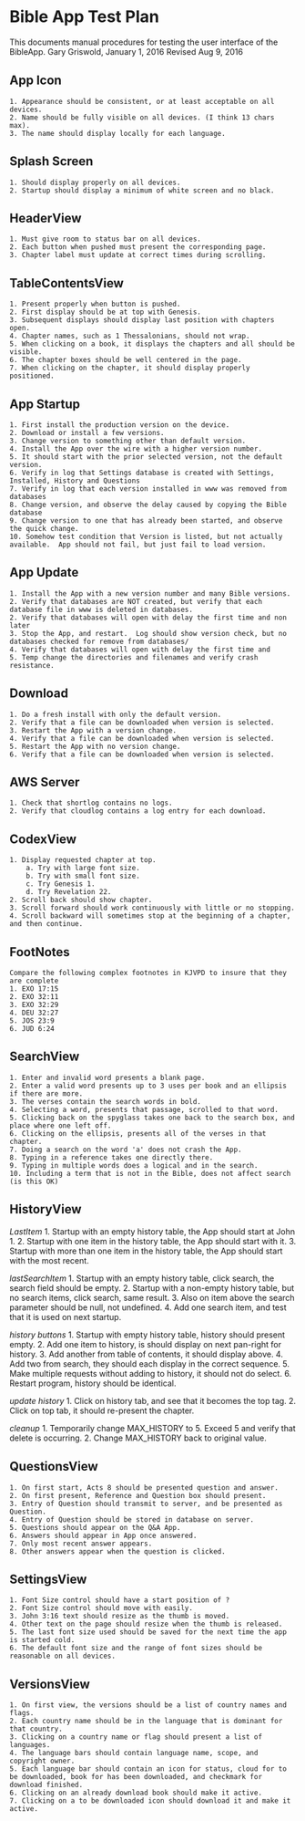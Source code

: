 Bible App Test Plan
===================

This documents manual procedures for testing the user interface of the BibleApp.
Gary Griswold, January 1, 2016
Revised Aug 9, 2016

App Icon
--------

	1. Appearance should be consistent, or at least acceptable on all devices.
	2. Name should be fully visible on all devices. (I think 13 chars max).
	3. The name should display locally for each language.
	
Splash Screen
-------------

	1. Should display properly on all devices.
	2. Startup should display a minimum of white screen and no black.

HeaderView
----------

	1. Must give room to status bar on all devices.
	2. Each button when pushed must present the corresponding page.
	3. Chapter label must update at correct times during scrolling.
	
TableContentsView
-----------------

	1. Present properly when button is pushed.
	2. First display should be at top with Genesis.
	3. Subsequent displays should display last position with chapters open.
	4. Chapter names, such as 1 Thessalonians, should not wrap.
	5. When clicking on a book, it displays the chapters and all should be visible.
	6. The chapter boxes should be well centered in the page.
	7. When clicking on the chapter, it should display properly positioned.
	
App Startup
-----------

	1. First install the production version on the device.
	2. Download or install a few versions.
	3. Change version to something other than default version.
	4. Install the App over the wire with a higher version number.
	5. It should start with the prior selected version, not the default version.
	6. Verify in log that Settings database is created with Settings, Installed, History and Questions
	7. Verify in log that each version installed in www was removed from databases
	8. Change version, and observe the delay caused by copying the Bible database
	9. Change version to one that has already been started, and observe the quick change.
	10. Somehow test condition that Version is listed, but not actually available.  App should not fail, but just fail to load version.
	
App Update
----------

	1. Install the App with a new version number and many Bible versions.
	2. Verify that databases are NOT created, but verify that each database file in www is deleted in databases.
	2. Verify that databases will open with delay the first time and non later
	3. Stop the App, and restart.  Log should show version check, but no databases checked for remove from databases/
	4. Verify that databases will open with delay the first time and 
	5. Temp change the directories and filenames and verify crash resistance.
	
Download
--------

	1. Do a fresh install with only the default version.
	2. Verify that a file can be downloaded when version is selected.
	3. Restart the App with a version change.
	4. Verify that a file can be downloaded when version is selected.
	5. Restart the App with no version change.
	6. Verify that a file can be downloaded when version is selected.
	
AWS Server
----------

	1. Check that shortlog contains no logs.
	2. Verify that cloudlog contains a log entry for each download.

CodexView
---------

	1. Display requested chapter at top.
		a. Try with large font size.
		b. Try with small font size.
		c. Try Genesis 1.
		d. Try Revelation 22.
	2. Scroll back should show chapter.
	3. Scroll forward should work continuously with little or no stopping.
	4. Scroll backward will sometimes stop at the beginning of a chapter, and then continue.
	
FootNotes
---------

	Compare the following complex footnotes in KJVPD to insure that they are complete
	1. EXO 17:15
	2. EXO 32:11
	3. EXO 32:29
	4. DEU 32:27
	5. JOS 23:9
	6. JUD 6:24
	
SearchView
----------

	1. Enter and invalid word presents a blank page.
	2. Enter a valid word presents up to 3 uses per book and an ellipsis if there are more.
	3. The verses contain the search words in bold.
	4. Selecting a word, presents that passage, scrolled to that word.
	5. Clicking back on the spyglass takes one back to the search box, and place where one left off.
	6. Clicking on the ellipsis, presents all of the verses in that chapter.
	7. Doing a search on the word 'a' does not crash the App.
	8. Typing in a reference takes one directly there.
	9. Typing in multiple words does a logical and in the search.
	10. Including a term that is not in the Bible, does not affect search (is this OK)

HistoryView
-----------

*LastItem*
	1. Startup with an empty history table, the App should start at John 1.
	2. Startup with one item in the history table, the App should start with it.
	3. Startup with more than one item in the history table, the App should start with the most recent.

*lastSearchItem*
	1. Startup with an empty history table, click search, the search field should be empty.
	2. Startup with a non-empty history table, but no search items, click search, same result.
	3. Also on item above the search parameter should be null, not undefined.
	4. Add one search item, and test that it is used on next startup.

*history buttons*
	1. Startup with empty history table, history should present empty.
	2. Add one item to history, is should display on next pan-right for history.
	3. Add another from table of contents, it should display above.
	4. Add two from search, they should each display in the correct sequence.
	5. Make multiple requests without adding to history, it should not do select.
	6. Restart program, history should be identical.

*update history*
	1. Click on history tab, and see that it becomes the top tag.
	2. Click on top tab, it should re-present the chapter.

*cleanup*
	1. Temporarily change MAX_HISTORY to 5.  Exceed 5 and verify that delete is occurring.
	2. Change MAX_HISTORY back to original value.


QuestionsView
-------------

	1. On first start, Acts 8 should be presented question and answer.
	2. On first present, Reference and Question box should present.
	3. Entry of Question should transmit to server, and be presented as Question.
	4. Entry of Question should be stored in database on server.
	5. Questions should appear on the Q&A App.
	6. Answers should appear in App once answered.
	7. Only most recent answer appears.
	8. Other answers appear when the question is clicked.
	
SettingsView
------------

	1. Font Size control should have a start position of ?
	2. Font Size control should move with easily.
	3. John 3:16 text should resize as the thumb is moved.
	4. Other text on the page should resize when the thumb is released.
	5. The last font size used should be saved for the next time the app is started cold.
	6. The default font size and the range of font sizes should be reasonable on all devices.

VersionsView
------------

	1. On first view, the versions should be a list of country names and flags.
	2. Each country name should be in the language that is dominant for that country.
	3. Clicking on a country name or flag should present a list of languages.
	4. The language bars should contain language name, scope, and copyright owner.
	5. Each language bar should contain an icon for status, cloud for to be downloaded, book for has been downloaded, and checkmark for download finished.
	6. Clicking on an already download book should make it active.
	7. Clicking on a to be downloaded icon should download it and make it active.



